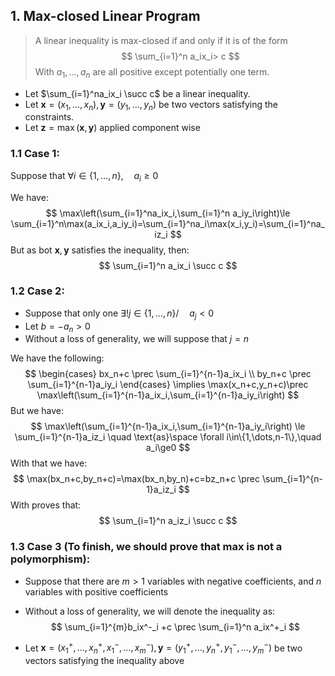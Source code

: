 
## 1. Max-closed Linear Program
> A linear inequality is max-closed if and only if it is of the form
> $$
 \sum_{i=1}^n a_ix_i> c
 $$
 With $a_1,\dots,a_n$ are all positive except potentially one term. 

- Let $\sum_{i=1}^na_ix_i \succ c$ be a linear inequality.
- Let $\boldsymbol{x}=(x_1,\dots,x_n),\boldsymbol{y}=(y_1,\dots,y_n)$ be two vectors satisfying the constraints.
- Let $\boldsymbol{z}=\max(\boldsymbol{x},\boldsymbol{y})$ applied component wise

### 1.1 Case 1:
Suppose that $\forall i\in\{1,\dots,n\}, \quad a_i\ge 0$

We have:
$$
\max\left(\sum_{i=1}^na_ix_i,\sum_{i=1}^n a_iy_i\right)\le \sum_{i=1}^n\max(a_ix_i,a_iy_i)=\sum_{i=1}^na_i\max(x_i,y_i)=\sum_{i=1}^na_iz_i
$$
But as bot $\boldsymbol{x},\boldsymbol{y}$ satisfies the inequality, then:
$$
\sum_{i=1}^n a_ix_i \succ c
$$
### 1.2 Case 2:
- Suppose that only one $\exists ! j\in\{1,\dots,n\}/\quad a_j <0$ 
- Let $b=-a_n > 0$
- Without a loss of generality, we will suppose that $j=n$

We have the following:
$$
\begin{cases}
bx_n+c \prec \sum_{i=1}^{n-1}a_ix_i \\
by_n+c \prec \sum_{i=1}^{n-1}a_iy_i 
\end{cases} \implies \max(x_n+c,y_n+c)\prec \max\left(\sum_{i=1}^{n-1}a_ix_i,\sum_{i=1}^{n-1}a_iy_i\right)
$$
But we have:
$$
\max\left(\sum_{i=1}^{n-1}a_ix_i,\sum_{i=1}^{n-1}a_iy_i\right)  \le \sum_{i=1}^{n-1}a_iz_i \quad \text{as}\space \forall i\in\{1,\dots,n-1\},\quad a_i\ge0
$$
With that we have:
$$
\max(bx_n+c,by_n+c)=\max(bx_n,by_n)+c=bz_n+c \prec \sum_{i=1}^{n-1}a_iz_i
$$
With proves that:
$$
\sum_{i=1}^n a_iz_i \succ c
$$
### 1.3 Case 3 (To finish, we should prove that max is not a polymorphism):
- Suppose that there are $m>1$ variables with negative coefficients, and $n$ variables with positive coefficients

- Without a loss of generality, we will denote the inequality as:
	$$
	\sum_{i=1}^{m}b_ix^-_i +c \prec \sum_{i=1}^n a_ix^+_i
	$$
	
- Let $\boldsymbol{x}=(x_1^+,\dots,x_n^+,x_1^-,\dots,x_m^-),\boldsymbol{y}=(y_1^+,\dots,y_n^+,y_1^-,\dots,y_m^-)$ be two vectors satisfying the inequality above